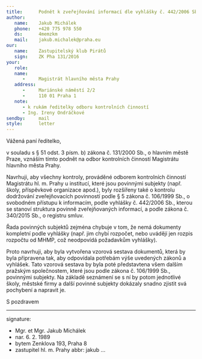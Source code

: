 ```yaml
---
title:      Podnět k zveřejňování informací dle vyhlášky č. 442/2006 Sb. příspěvkovými organizacemi
author:
   name:    Jakub Michálek
   phone:   +420 775 978 550
   ds:      4memzkm
   mail:    jakub.michalek@praha.eu
our:
   name:    Zastupitelský klub Pirátů
   sign:    ZK Pha 131/2016
your:
   role:    
   name:    
      -     Magistrát hlavního města Prahy
   address:
      -     Mariánské náměstí 2/2
      -     110 01 Praha 1
   note: 
      - k rukám ředitelky odboru kontrolních činností
      - Ing. Ireny Ondráčkové
sendby:     mail
style:      letter
---
```


Vážená paní ředitelko,

v souladu s § 51 odst. 3 písm. b) zákona č. 131/2000 Sb., o hlavním městě Praze, vznáším tímto podnět na odbor kontrolních činností Magistrátu hlavního města Prahy.

Navrhuji, aby všechny kontroly, prováděné odborem kontrolních činností Magistrátu hl. m. Prahy u institucí, které jsou povinnými subjekty (např. školy, příspěvkové organizace apod.), byly rozšířeny také o kontrolu dodržování zveřejňovacích povinností podle § 5 zákona č. 106/1999 Sb., o svobodném přístupu k informacím, podle vyhlášky č. 442/2006 Sb., kterou se stanoví struktura povinně zveřejňovaných informací, a podle zákona č. 340/2015 Sb., o registru smluv. 

Řada povinných subjektů zejména chybuje v tom, že nemá dokumenty kompletní podle vyhlášky (např. jim chybí rozpočet, nebo uvádějí jen rozpis rozpočtu od MHMP, což neodpovídá požadavkům vyhlášky). 

Proto navrhuji, aby byla vytvořena vzorová sestava dokumentů, která by byla připravena tak, aby odpovídala potřebám výše uvedených zákonů a vyhlášek. Tato vzorová sestava by byla poté představtena všem dalším pražským společnostem, které jsou podle zákona č. 106/1999 Sb., povinnými subjekty. Na základě seznámení se s ní by potom jednotlivé školy, městské firmy a další povinné subjekty dokázaly snadno zjistit svá pochybení a napravit je. 

S pozdravem

---
signature: 
  - Mgr. et Mgr. Jakub Michálek
  - nar. 6. 2. 1989
  - bytem Zenklova 193, Praha 8
  - zastupitel hl. m. Prahy
abbr:       jakub
...
